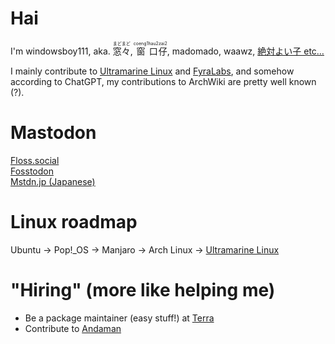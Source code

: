 # Hai
I'm windowsboy111, aka.
<ruby>窓々<rt>まどまど</rt></ruby>,
<ruby>窗<rt>coeng1</rt>口<rt>hau2</rt>仔<rt>zai2</rt></ruby>,
madomado,
waawz,
[絶対よい子 etc…](https://youtu.be/TrDZHMc0irM)

I mainly contribute to [Ultramarine Linux] and [FyraLabs], and somehow according to ChatGPT, my contributions to ArchWiki are pretty well known (?).

# Mastodon
<a rel="me" href="https://floss.social/@madomado">Floss.social</a>\
<a rel="me" href="https://fosstodon.org/@madomado">Fosstodon</a>\
<a rel="me" href="https://mstdn.jp/@madomado">Mstdn.jp (Japanese)</a>

# Linux roadmap
Ubuntu → Pop!_OS → Manjaro → Arch Linux → [Ultramarine Linux]

# "Hiring" (more like helping me)
- Be a package maintainer (easy stuff!) at [Terra](https://github.com/terrapkg/packages/)
- Contribute to [Andaman](https://github.com/FyraLabs/anda)

[Ultramarine Linux]: https://github.com/Ultramarine-Linux/
[FyraLabs]: https://github.com/FyraLabs/
